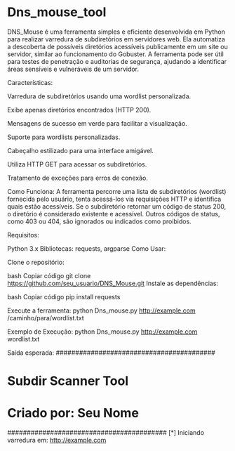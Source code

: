 # Dns_mouse_tool
DNS_Mouse é uma ferramenta simples e eficiente desenvolvida em Python para realizar varredura de subdiretórios em servidores web. Ela automatiza a descoberta de possíveis diretórios acessíveis publicamente em um site ou servidor, similar ao funcionamento do Gobuster. A ferramenta pode ser útil para testes de penetração e auditorias de segurança, ajudando a identificar áreas sensíveis e vulneráveis de um servidor.

Características:

Varredura de subdiretórios usando uma wordlist personalizada.

Exibe apenas diretórios encontrados (HTTP 200).

Mensagens de sucesso em verde para facilitar a visualização.

Suporte para wordlists personalizadas.

Cabeçalho estilizado para uma interface amigável.

Utiliza HTTP GET para acessar os subdiretórios.

Tratamento de exceções para erros de conexão.

Como Funciona:
A ferramenta percorre uma lista de subdiretórios (wordlist) fornecida pelo usuário, tenta acessá-los via requisições HTTP e identifica quais estão acessíveis. Se o subdiretório retornar um código de status 200, o diretório é considerado existente e acessível. Outros códigos de status, como 403 ou 404, são ignorados ou indicados como proibidos.

Requisitos:

Python 3.x
Bibliotecas: requests, argparse
Como Usar:

Clone o repositório:

bash
Copiar código
git clone https://github.com/seu_usuario/DNS_Mouse.git
Instale as dependências:

bash
Copiar código
pip install requests

Execute a ferramenta:
python Dns_mouse.py http://example.com /caminho/para/wordlist.txt

Exemplo de Execução:
python Dns_mouse.py http://example.com wordlist.txt

Saída esperada:
#########################################
#         Subdir Scanner Tool           #
#        Criado por: Seu Nome           #
#########################################
[*] Iniciando varredura em: http://example.com

